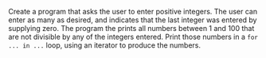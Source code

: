 Create a program that asks the
user to enter positive integers. The user can enter as many as desired,
and indicates that the last integer was entered by supplying zero. The
program the prints all numbers between 1 and 100 that are not divisible
by any of the integers entered. Print those numbers in a
`for ... in ...` loop, using an iterator to produce the numbers.
